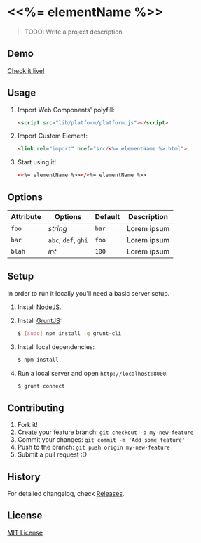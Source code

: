 # &lt;<%= elementName %>&gt;

> TODO: Write a project description

## Demo

[Check it live!](http://webcomponents.github.io/element-boilerplate)

## Usage

1. Import Web Components' polyfill:

    ```html
    <script src="lib/platform/platform.js"></script>
    ```

2. Import Custom Element:

    ```html
    <link rel="import" href="src/<%= elementName %>.html">
    ```

3. Start using it!

    ```html
    <<%= elementName %>></<%= elementName %>>
    ```

## Options

Attribute  | Options                   | Default             | Description
---        | ---                       | ---                 | ---
`foo`      | *string*                  | `bar`               | Lorem ipsum
`bar`      | `abc`, `def`, `ghi`       | `foo`               | Lorem ipsum
`blah`     | *int*                     | `100`               | Lorem ipsum

## Setup

In order to run it locally you'll need a basic server setup.

1. Install [NodeJS](http://nodejs.org/download/).
2. Install [GruntJS](http://gruntjs.com/):

    ```sh
    $ [sudo] npm install -g grunt-cli
    ```

3. Install local dependencies:

    ```sh
    $ npm install
    ```

4. Run a local server and open `http://localhost:8000`.

    ```sh
    $ grunt connect
    ```

## Contributing

1. Fork it!
2. Create your feature branch: `git checkout -b my-new-feature`
3. Commit your changes: `git commit -m 'Add some feature'`
4. Push to the branch: `git push origin my-new-feature`
5. Submit a pull request :D

## History

For detailed changelog, check [Releases](https://github.com/webcomponents/element-boilerplate/releases).

## License

[MIT License](http://opensource.org/licenses/MIT)
